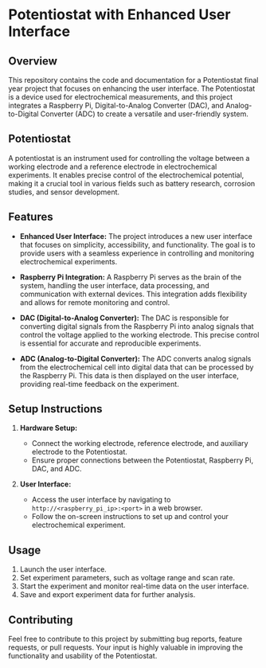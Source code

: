 # Potentiostat with Enhanced User Interface

## Overview

This repository contains the code and documentation for a Potentiostat final year project that focuses on enhancing the user interface. The Potentiostat is a device used for electrochemical measurements, and this project integrates a Raspberry Pi, Digital-to-Analog Converter (DAC), and Analog-to-Digital Converter (ADC) to create a versatile and user-friendly system.

## Potentiostat

A potentiostat is an instrument used for controlling the voltage between a working electrode and a reference electrode in electrochemical experiments. It enables precise control of the electrochemical potential, making it a crucial tool in various fields such as battery research, corrosion studies, and sensor development.

## Features

- **Enhanced User Interface:** The project introduces a new user interface that focuses on simplicity, accessibility, and functionality. The goal is to provide users with a seamless experience in controlling and monitoring electrochemical experiments.

- **Raspberry Pi Integration:** A Raspberry Pi serves as the brain of the system, handling the user interface, data processing, and communication with external devices. This integration adds flexibility and allows for remote monitoring and control.

- **DAC (Digital-to-Analog Converter):** The DAC is responsible for converting digital signals from the Raspberry Pi into analog signals that control the voltage applied to the working electrode. This precise control is essential for accurate and reproducible experiments.

- **ADC (Analog-to-Digital Converter):** The ADC converts analog signals from the electrochemical cell into digital data that can be processed by the Raspberry Pi. This data is then displayed on the user interface, providing real-time feedback on the experiment.

## Setup Instructions

1. **Hardware Setup:**
   - Connect the working electrode, reference electrode, and auxiliary electrode to the Potentiostat.
   - Ensure proper connections between the Potentiostat, Raspberry Pi, DAC, and ADC.

2. **User Interface:**
   - Access the user interface by navigating to `http://<raspberry_pi_ip>:<port>` in a web browser.
   - Follow the on-screen instructions to set up and control your electrochemical experiment.

## Usage

1. Launch the user interface.
2. Set experiment parameters, such as voltage range and scan rate.
3. Start the experiment and monitor real-time data on the user interface.
4. Save and export experiment data for further analysis.

## Contributing

Feel free to contribute to this project by submitting bug reports, feature requests, or pull requests. Your input is highly valuable in improving the functionality and usability of the Potentiostat.
